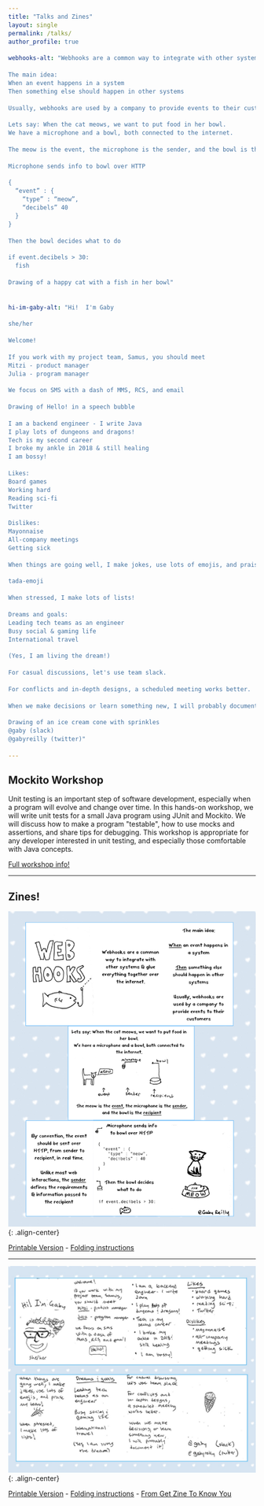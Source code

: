 ```yaml
---
title: "Talks and Zines"
layout: single
permalink: /talks/
author_profile: true

webhooks-alt: "Webhooks are a common way to integrate with other systems & glue everything together over the internet.

The main idea:
When an event happens in a system
Then something else should happen in other systems

Usually, webhooks are used by a company to provide events to their customers

Lets say: When the cat meows, we want to put food in her bowl.
We have a microphone and a bowl, both connected to the internet.

The meow is the event, the microphone is the sender, and the bowl is the recipient

Microphone sends info to bowl over HTTP

{
  “event” : {
    “type” : “meow”,
    “decibels” 40 
  }
}

Then the bowl decides what to do

if event.decibels > 30:
  fish
  
Drawing of a happy cat with a fish in her bowl"    


hi-im-gaby-alt: "Hi!  I'm Gaby 

she/her

Welcome!

If you work with my project team, Samus, you should meet
Mitzi - product manager
Julia - program manager

We focus on SMS with a dash of MMS, RCS, and email

Drawing of Hello! in a speech bubble

I am a backend engineer - I write Java
I play lots of dungeons and dragons!
Tech is my second career
I broke my ankle in 2018 & still healing
I am bossy!

Likes:
Board games
Working hard
Reading sci-fi
Twitter

Dislikes:
Mayonnaise
All-company meetings
Getting sick

When things are going well, I make jokes, use lots of emojis, and praise my team!

tada-emoji

When stressed, I make lots of lists!

Dreams and goals:
Leading tech teams as an engineer
Busy social & gaming life
International travel

(Yes, I am living the dream!)

For casual discussions, let's use team slack.

For conflicts and in-depth designs, a scheduled meeting works better.

When we make decisions or learn something new, I will probably document it!

Drawing of an ice cream cone with sprinkles
@gaby (slack)
@gabyreilly (twitter)"

---
```

## Mockito Workshop

Unit testing is an important step of software development, especially when a program will evolve and change over time. In this hands-on workshop, we will write unit tests for a small Java program using JUnit and Mockito. We will discuss how to make a program "testable", how to use mocks and assertions, and share tips for debugging. This workshop is appropriate for any developer interested in unit testing, and especially those comfortable with Java concepts.

[Full workshop info!](/mockito)

****

## Zines!

![{{page.webhooks-alt}}](/assets/images/web-hooks-readable.001.jpeg){: .align-center}

[Printable Version](/assets/images/web-hooks-printable.pdf) - [Folding instructions](https://www.wikihow.com/Make-a-Zine#Folding-and-Cutting-the-Zine_sub)

****

![{{page.hi-im-gaby-alt}}](/assets/images/hi-im-gaby-readable.jpg){: .align-center}

[Printable Version](/assets/images/hi-im-gaby-zine.pdf) - [Folding instructions](https://www.wikihow.com/Make-a-Zine#Folding-and-Cutting-the-Zine_sub) - [From Get Zine To Know You](https://github.com/KaraAJC/get-zine-to-know-you)